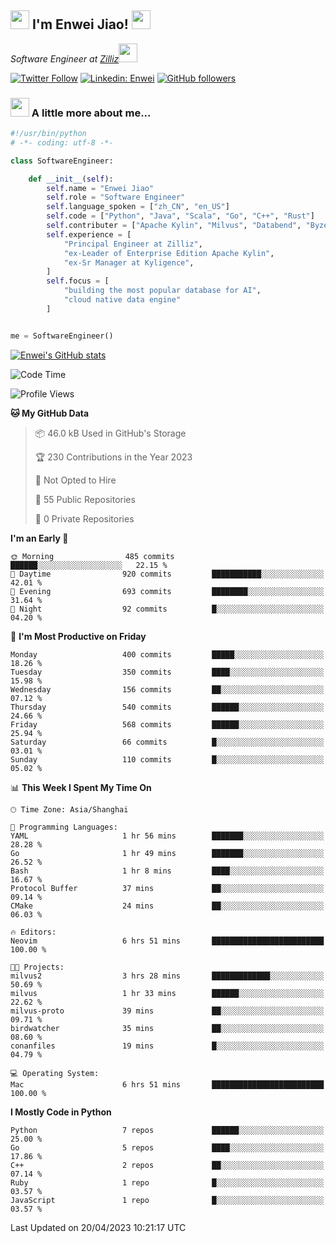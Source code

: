 <h2><img src="https://emojis.slackmojis.com/emojis/images/1531849430/4246/blob-sunglasses.gif?1531849430" width="30"/> I'm  Enwei Jiao! <img src="https://media.giphy.com/media/juBt25nT1KGys/giphy.gif" width=30> </h2>
<!-- <img align='right' src="https://media.giphy.com/media/M9gbBd9nbDrOTu1Mqx/giphy.gif" width="230"> -->
<p><em>Software Engineer at <a href="https://zilliz.com/">Zilliz</a><img src="https://media.giphy.com/media/WUlplcMpOCEmTGBtBW/giphy.gif" width="30"></em></p>

[![Twitter Follow](https://img.shields.io/twitter/follow/misteranmol?label=Follow)](https://twitter.com/intent/follow?screen_name=EnweiJiao)
[![Linkedin: Enwei](https://img.shields.io/badge/-enwei-blue?style=&logo=Linkedin&logoColor=white&link=https://www.linkedin.com/in/enwei-jiao-41192a97)](https://www.linkedin.com/in/enwei-jiao-41192a97/)
[![GitHub followers](https://img.shields.io/github/followers/jiaoew1991?label=Follow&style=social)](https://github.com/jiaoew1991)


### <img src="https://media.giphy.com/media/VgCDAzcKvsR6OM0uWg/giphy.gif" width="30"> A little more about me...  

```python
#!/usr/bin/python
# -*- coding: utf-8 -*-

class SoftwareEngineer:

    def __init__(self):
        self.name = "Enwei Jiao"
        self.role = "Software Engineer"
        self.language_spoken = ["zh_CN", "en_US"]
        self.code = ["Python", "Java", "Scala", "Go", "C++", "Rust"]
        self.contributer = ["Apache Kylin", "Milvus", "Databend", "Byzer-Lang"]
        self.experience = [
            "Principal Engineer at Zilliz",
            "ex-Leader of Enterprise Edition Apache Kylin",
            "ex-Sr Manager at Kyligence",
        ]
        self.focus = [
            "building the most popular database for AI",
            "cloud native data engine"
        ]


me = SoftwareEngineer()
```

[![Enwei's GitHub stats](https://github-readme-stats.vercel.app/api?username=jiaoew1991&count_private=true&show_icons=true)](https://github.com/jiaoew1991/jiaoew1991)

<!-- [![Top Langs](https://github-readme-stats.vercel.app/api/top-langs/?username=jiaoew1991&layout=compact)](https://github.com/jiaoew1991/jiaoew1991) -->

<!--START_SECTION:waka-->
![Code Time](http://img.shields.io/badge/Code%20Time-635%20hrs%2053%20mins-blue)

![Profile Views](http://img.shields.io/badge/Profile%20Views-0-blue)

**🐱 My GitHub Data** 

> 📦 46.0 kB Used in GitHub's Storage 
 > 
> 🏆 230 Contributions in the Year 2023
 > 
> 🚫 Not Opted to Hire
 > 
> 📜 55 Public Repositories 
 > 
> 🔑 0 Private Repositories 
 > 
**I'm an Early 🐤** 

```text
🌞 Morning                485 commits         ██████░░░░░░░░░░░░░░░░░░░   22.15 % 
🌆 Daytime                920 commits         ███████████░░░░░░░░░░░░░░   42.01 % 
🌃 Evening                693 commits         ████████░░░░░░░░░░░░░░░░░   31.64 % 
🌙 Night                  92 commits          █░░░░░░░░░░░░░░░░░░░░░░░░   04.20 % 
```
📅 **I'm Most Productive on Friday** 

```text
Monday                   400 commits         █████░░░░░░░░░░░░░░░░░░░░   18.26 % 
Tuesday                  350 commits         ████░░░░░░░░░░░░░░░░░░░░░   15.98 % 
Wednesday                156 commits         ██░░░░░░░░░░░░░░░░░░░░░░░   07.12 % 
Thursday                 540 commits         ██████░░░░░░░░░░░░░░░░░░░   24.66 % 
Friday                   568 commits         ██████░░░░░░░░░░░░░░░░░░░   25.94 % 
Saturday                 66 commits          █░░░░░░░░░░░░░░░░░░░░░░░░   03.01 % 
Sunday                   110 commits         █░░░░░░░░░░░░░░░░░░░░░░░░   05.02 % 
```


📊 **This Week I Spent My Time On** 

```text
🕑︎ Time Zone: Asia/Shanghai

💬 Programming Languages: 
YAML                     1 hr 56 mins        ███████░░░░░░░░░░░░░░░░░░   28.28 % 
Go                       1 hr 49 mins        ███████░░░░░░░░░░░░░░░░░░   26.52 % 
Bash                     1 hr 8 mins         ████░░░░░░░░░░░░░░░░░░░░░   16.67 % 
Protocol Buffer          37 mins             ██░░░░░░░░░░░░░░░░░░░░░░░   09.14 % 
CMake                    24 mins             ██░░░░░░░░░░░░░░░░░░░░░░░   06.03 % 

🔥 Editors: 
Neovim                   6 hrs 51 mins       █████████████████████████   100.00 % 

🐱‍💻 Projects: 
milvus2                  3 hrs 28 mins       █████████████░░░░░░░░░░░░   50.69 % 
milvus                   1 hr 33 mins        ██████░░░░░░░░░░░░░░░░░░░   22.62 % 
milvus-proto             39 mins             ██░░░░░░░░░░░░░░░░░░░░░░░   09.71 % 
birdwatcher              35 mins             ██░░░░░░░░░░░░░░░░░░░░░░░   08.60 % 
conanfiles               19 mins             █░░░░░░░░░░░░░░░░░░░░░░░░   04.79 % 

💻 Operating System: 
Mac                      6 hrs 51 mins       █████████████████████████   100.00 % 
```

**I Mostly Code in Python** 

```text
Python                   7 repos             ██████░░░░░░░░░░░░░░░░░░░   25.00 % 
Go                       5 repos             ████░░░░░░░░░░░░░░░░░░░░░   17.86 % 
C++                      2 repos             ██░░░░░░░░░░░░░░░░░░░░░░░   07.14 % 
Ruby                     1 repo              █░░░░░░░░░░░░░░░░░░░░░░░░   03.57 % 
JavaScript               1 repo              █░░░░░░░░░░░░░░░░░░░░░░░░   03.57 % 
```




 Last Updated on 20/04/2023 10:21:17 UTC
<!--END_SECTION:waka-->
